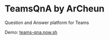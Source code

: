 TeamsQnA by ArCheun
=

Question and Answer platform for Teams

Demo: [teams-qna.now.sh](https://teams-archeun.vercel.app/)
